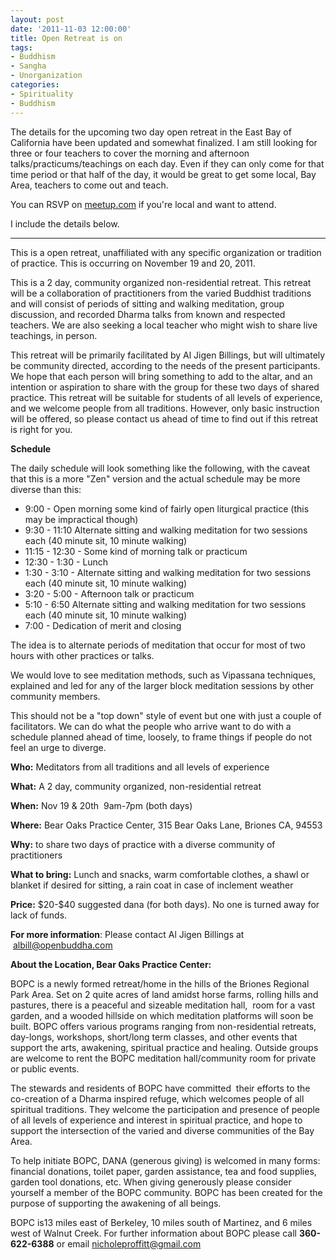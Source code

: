 ```yaml
--- 
layout: post
date: '2011-11-03 12:00:00'
title: Open Retreat is on
tags: 
- Buddhism
- Sangha
- Unorganization
categories:
- Spirituality
- Buddhism
---
```

The details for the upcoming two day open retreat in the East Bay of California have been updated and somewhat finalized. I am still looking for three or four teachers to cover the morning and afternoon talks/practicums/teachings on each day. Even if they can only come for that time period or that half of the day, it would be great to get some local, Bay Area, teachers to come out and teach.

You can RSVP on <a href="http://www.meetup.com/Bay-Area-Open-Sangha/events/38578392/">meetup.com</a> if you're local and want to attend.

I include the details below.
<hr>
<p>This is a open retreat, unaffiliated with any specific organization or tradition of practice. This is occurring on November 19 and 20, 2011.</p>
<p>This is a 2 day, community organized non-residential retreat. This retreat will be a collaboration of practitioners from the varied Buddhist traditions and will consist of periods of sitting and walking meditation, group discussion, and recorded Dharma talks from known and respected teachers. We are also seeking a local teacher who might wish to share live teachings, in person.</p>
<p>This retreat will be primarily facilitated by Al Jigen Billings, but will ultimately be community directed, according to the needs of the present participants. We hope that each person will bring something to add to the altar, and an intention or aspiration to share with the group for these two days of shared practice. This retreat will be suitable for students of all levels of experience, and we welcome people from all traditions. However, only basic instruction will be offered, so please contact us ahead of time to find out if this retreat is right for you.</p>
<p><strong>Schedule</strong></p>
<p>The daily schedule will look something like the following, with the caveat that this is a more "Zen" version and the actual schedule may be more diverse than this:</p>
<ul>
<li>9:00 - Open morning some kind of fairly open liturgical practice (this may be impractical though)</li>
<li>9:30 - 11:10 Alternate sitting and walking meditation for two sessions each (40 minute sit, 10 minute walking)</li>
<li>11:15 - 12:30 - Some kind of morning talk or practicum</li>
<li>12:30 - 1:30 - Lunch</li>
<li>1:30 - 3:10 - Alternate sitting and walking meditation for two sessions each (40 minute sit, 10 minute walking)</li>
<li>3:20 - 5:00 - Afternoon talk or practicum</li>
<li>5:10 - 6:50 Alternate sitting and walking meditation for two sessions each (40 minute sit, 10 minute walking)</li>
<li>7:00 - Dedication of merit and closing</li>
</ul>
<p>The idea is to alternate periods of meditation that occur for most of two hours with other practices or talks.</p>
<p>We would love to see meditation methods, such as Vipassana techniques, explained and led for any of the larger block meditation sessions by other community members.</p>
<p>This should not be a "top down" style of event but one with just a couple of facilitators. We can do what the people who arrive want to do with a schedule planned ahead of time, loosely, to frame things if people do not feel an urge to diverge.</p>
<p><strong>Who:</strong> Meditators from all traditions and all levels of experience</p>
<p><strong>What:</strong> A 2 day, community organized, non-residential retreat</p>
<p><strong>When:</strong > Nov 19 &amp; 20th&nbsp; 9am-7pm (both days)</p>
<p><strong>Where:</strong> Bear Oaks Practice Center, 315 Bear Oaks Lane, Briones CA, 94553</p>
<p><strong>Why:</strong> to share two days of practice with a diverse community of practitioners</p>
<p><strong>What to bring:</strong> Lunch and snacks, warm comfortable clothes, a shawl or blanket if desired for sitting, a rain coat in case of inclement weather</p>
<p><strong>Price:</strong> $20-$40 suggested dana (for both days). No one is turned away for lack of funds.
<p><strong>For more information</strong>: Please contact Al Jigen Billings at <span style="color : #777777">&nbsp;<a href="mailto:albill@openbuddha.com">albill@openbuddha.com</a></p>
<p><strong>About the Location, Bear Oaks Practice Center:</strong></p>
<p>BOPC is a newly formed retreat/home in the hills of the Briones Regional Park Area. Set on 2 quite acres of land amidst horse farms, rolling hills and pastures, there is a peaceful and sizeable meditation hall,&nbsp; room for a vast garden, and a wooded hillside on which meditation platforms will soon be built. BOPC offers various programs ranging from non-residential retreats, day-longs, workshops, short/long term classes, and other events that support the arts, awakening, spiritual practice and healing. Outside groups are welcome to rent the BOPC meditation hall/community room for private or public events.</p>
<p>The stewards and residents of BOPC have committed&nbsp; their efforts to the co-creation of a Dharma inspired refuge, which welcomes people of all spiritual traditions. They welcome the participation and presence of people of all levels of experience and interest in spiritual practice, and hope to support the intersection of the varied and diverse communities of the Bay Area.</p>
<p>To help initiate BOPC, DANA (generous giving) is welcomed in many forms: financial donations, toilet paper, garden assistance, tea and food supplies, garden tool donations, etc. When giving generously please consider yourself a member of the BOPC community. BOPC has been created for the purpose of supporting the awakening of all beings.</p>
<p>BOPC is13 miles east of Berkeley, 10 miles south of Martinez, and 6 miles west of Walnut Creek. For further information about BOPC please call <strong>360-622-6388</strong> or email <a href="mailto:nicholeproffitt@gmail.com">nicholeproffitt@gmail.com</a></p>